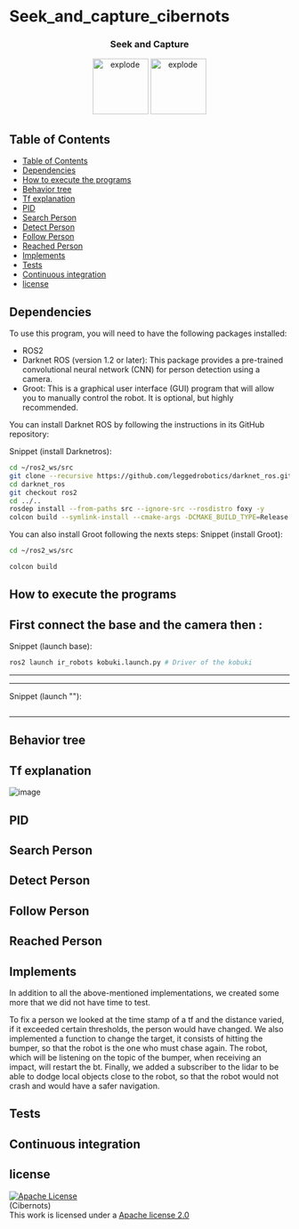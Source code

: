 # Seek_and_capture_cibernots

<h3 align="center">Seek and Capture </h3>

<div align="center">
<img width=100px src="https://img.shields.io/badge/status-finished-brightgreen" alt="explode"></a>
<img width=100px src="https://img.shields.io/badge/license-Apache-orange" alt="explode"></a>
</div>


## Table of Contents
- [Table of Contents](#table-of-contents)
- [Dependencies](#Dependencies)
- [How to execute the programs](#How-to-execute-the-programs)
- [Behavior tree](#Behavior-tree)
- [Tf explanation](#Tf-explanation)
- [PID](#Pid)
- [Search Person](#Search-Person)
- [Detect Person](#Detect-Person)
- [Follow Person](#Follow-Person)
- [Reached Person](#Reached-Person)
- [Implements](#implements)
- [Tests](#tests)
- [Continuous integration](#Continuous-integration)
- [license](#license)

## Dependencies

To use this program, you will need to have the following packages installed:

- ROS2
- Darknet ROS (version 1.2 or later): This package provides a pre-trained convolutional neural network (CNN) for person detection using a camera.
- Groot: This is a graphical user interface (GUI) program that will allow you to manually control the robot. It is optional, but highly recommended.

You can install Darknet ROS by following the instructions in its GitHub repository:

Snippet (install Darknetros):
``` bash
cd ~/ros2_ws/src
git clone --recursive https://github.com/leggedrobotics/darknet_ros.git
cd darknet_ros
git checkout ros2
cd ../..
rosdep install --from-paths src --ignore-src --rosdistro foxy -y
colcon build --symlink-install --cmake-args -DCMAKE_BUILD_TYPE=Release

```
You can also install Groot following the nexts steps:
Snippet (install Groot):
``` bash
cd ~/ros2_ws/src

colcon build

```

## How to execute the programs

First connect the base and the camera then :
-----------------------------------------------------------------------
Snippet (launch base):
``` bash
ros2 launch ir_robots kobuki.launch.py # Driver of the kobuki
```
-----------------------------------------------------------------------

-----------------------------------------------------------------------
Snippet (launch ""):
``` bash
```
-----------------------------------------------------------------------

## Behavior tree

## Tf explanation
![image](https://kiranpalla.com/wp-content/uploads/autonomous-navigation-ros-differential-drive-robot-simulation/simple-navigation-with-differential-drive-plugin/kbot_drift_rviz.png)
## PID

## Search Person

## Detect Person

## Follow Person

## Reached Person

## Implements

In addition to all the above-mentioned implementations, we created some more that we did not have time to test.

To fix a person we looked at the time stamp of a tf and the distance varied, if it exceeded certain thresholds, the person would have changed.
We also implemented a function to change the target, it consists of hitting the bumper, so that the robot is the one who must chase again. The robot, which will be listening on the topic of the bumper, when receiving an impact, will restart the bt. 
Finally, we added a subscriber to the lidar to be able to dodge local objects close to the robot, so that the robot would not crash and would have a safer navigation.

## Tests

## Continuous integration


## license 
<a rel="license" href="https://www.apache.org/licenses/LICENSE-2.0"><img alt="Apache License" style="border-width:0" src="https://www.apache.org/img/asf-estd-1999-logo.jpg" /></a><br/>(Cibernots) </a><br/>This work is licensed under a <a rel="license" href="https://www.apache.org/licenses/LICENSE-2.0">Apache license 2.0
